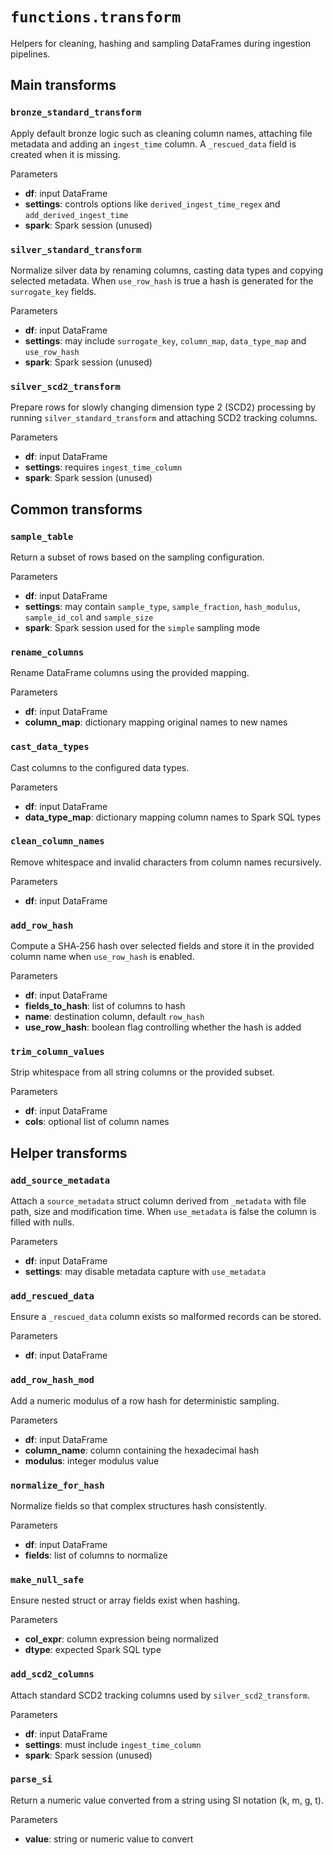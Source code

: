 # `functions.transform`

Helpers for cleaning, hashing and sampling DataFrames during ingestion pipelines.

## Main transforms

### `bronze_standard_transform`
Apply default bronze logic such as cleaning column names, attaching file metadata and adding an `ingest_time` column. A `_rescued_data` field is created when it is missing.

Parameters
- **df**: input DataFrame
- **settings**: controls options like `derived_ingest_time_regex` and `add_derived_ingest_time`
- **spark**: Spark session (unused)

### `silver_standard_transform`
Normalize silver data by renaming columns, casting data types and copying selected metadata. When `use_row_hash` is true a hash is generated for the `surrogate_key` fields.

Parameters
- **df**: input DataFrame
- **settings**: may include `surrogate_key`, `column_map`, `data_type_map` and `use_row_hash`
- **spark**: Spark session (unused)

### `silver_scd2_transform`
Prepare rows for slowly changing dimension type 2 (SCD2) processing by running `silver_standard_transform` and attaching SCD2 tracking columns.

Parameters
- **df**: input DataFrame
- **settings**: requires `ingest_time_column`
- **spark**: Spark session (unused)

## Common transforms

### `sample_table`
Return a subset of rows based on the sampling configuration.

Parameters
- **df**: input DataFrame
- **settings**: may contain `sample_type`, `sample_fraction`, `hash_modulus`, `sample_id_col` and `sample_size`
- **spark**: Spark session used for the `simple` sampling mode

### `rename_columns`
Rename DataFrame columns using the provided mapping.

Parameters
- **df**: input DataFrame
- **column_map**: dictionary mapping original names to new names

### `cast_data_types`
Cast columns to the configured data types.

Parameters
- **df**: input DataFrame
- **data_type_map**: dictionary mapping column names to Spark SQL types

### `clean_column_names`
Remove whitespace and invalid characters from column names recursively.

Parameters
- **df**: input DataFrame

### `add_row_hash`
Compute a SHA‑256 hash over selected fields and store it in the provided column name when `use_row_hash` is enabled.

Parameters
- **df**: input DataFrame
- **fields_to_hash**: list of columns to hash
- **name**: destination column, default `row_hash`
- **use_row_hash**: boolean flag controlling whether the hash is added

### `trim_column_values`
Strip whitespace from all string columns or the provided subset.

Parameters
- **df**: input DataFrame
- **cols**: optional list of column names

## Helper transforms

### `add_source_metadata`
Attach a `source_metadata` struct column derived from `_metadata` with file path, size and modification time. When `use_metadata` is false the column is filled with nulls.

Parameters
- **df**: input DataFrame
- **settings**: may disable metadata capture with `use_metadata`

### `add_rescued_data`
Ensure a `_rescued_data` column exists so malformed records can be stored.

Parameters
- **df**: input DataFrame

### `add_row_hash_mod`
Add a numeric modulus of a row hash for deterministic sampling.

Parameters
- **df**: input DataFrame
- **column_name**: column containing the hexadecimal hash
- **modulus**: integer modulus value

### `normalize_for_hash`
Normalize fields so that complex structures hash consistently.

Parameters
- **df**: input DataFrame
- **fields**: list of columns to normalize

### `make_null_safe`
Ensure nested struct or array fields exist when hashing.

Parameters
- **col_expr**: column expression being normalized
- **dtype**: expected Spark SQL type

### `add_scd2_columns`
Attach standard SCD2 tracking columns used by `silver_scd2_transform`.

Parameters
- **df**: input DataFrame
- **settings**: must include `ingest_time_column`
- **spark**: Spark session (unused)

### `parse_si`
Return a numeric value converted from a string using SI notation (k, m, g, t).

Parameters
- **value**: string or numeric value to convert

